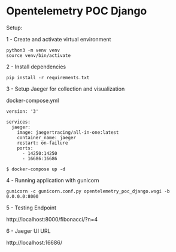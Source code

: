 # Opentelemetry POC Django

Setup:

1 - Create and activate virtual environment
```shell script
python3 -m venv venv
source venv/bin/activate
```

2 - Install dependencies
```shell script
pip install -r requirements.txt
```

3 - Setup Jaeger for collection and visualization

docker-compose.yml
```
version: '3'

services:
  jaeger:
    image: jaegertracing/all-in-one:latest
    container_name: jaeger
    restart: on-failure
    ports:
      - 14250:14250
      - 16686:16686

```
`$ docker-compose up -d`

4 - Running application with gunicorn  
```shell script
gunicorn -c gunicorn.conf.py opentelemetry_poc_django.wsgi -b 0.0.0.0:8000
```

5 - Testing Endpoint

http://localhost:8000/fibonacci/?n=4

6 - Jaeger UI URL

http://localhost:16686/
